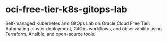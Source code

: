 # oci-free-tier-k8s-gitops-lab
Self-managed Kubernetes and GitOps Lab on Oracle Cloud Free Tier: Automating cluster deployment, GitOps workflows, and observability using Terraform, Ansible, and open-source tools. 
